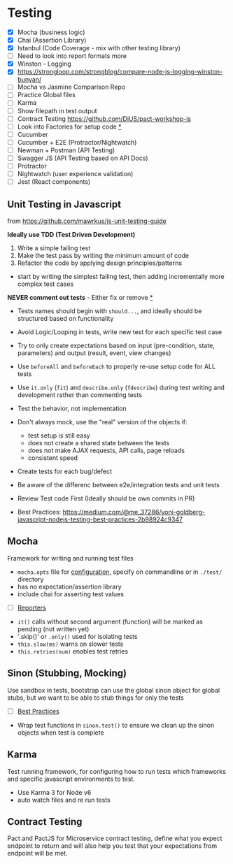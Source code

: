 # Testing

 - [x] Mocha (business logic)
 - [x] Chai (Assertion Library)  
 - [x] Istanbul (Code Coverage - mix with other testing library)  
  - [ ] Need to look into report formats more
 - [x] Winston - Logging  
  - [x] https://strongloop.com/strongblog/compare-node-js-logging-winston-bunyan/  
 - [ ] Mocha vs Jasmine Comparison Repo
 - [ ] Practice Global files  
 - [ ] Karma  
 - [ ] Show filepath in test output  
 - [ ] Contract Testing https://github.com/DiUS/pact-workshop-js  
 - [ ] Look into Factories for setup code [*](https://github.com/mawrkus/js-unit-testing-guide#consider-using-factory-functions-in-the-tests)  
 - [ ] Cucumber    
 - [ ] Cucumber + E2E (Protractor/Nightwatch)  
 - [ ] Newman + Postman (API Testing)
 - [ ] Swagger JS (API Testing based on API Docs)  
 - [ ] Protractor  
 - [ ] Nightwatch (user experience validation)  
 - [ ] Jest  (React components)  

## __Unit Testing in Javascript__  
from https://github.com/mawrkus/js-unit-testing-guide

**Ideally use TDD (Test Driven Development)**
  1. Write a simple failing test
  2. Make the test pass by writing the minimum amount of code
  3. Refactor the code by applying design principles/patterns
-  start by writing the simplest failing test, then adding incrementally more complex test cases

**NEVER comment out tests** - Either fix or remove [*](https://github.com/mawrkus/js-unit-testing-guide#dont-comment-out-tests)

- Tests names should begin with `should...`, and ideally should be structured based on functionality
- Avoid Logic/Looping in tests, write new test for each specific test case
- Try to only create expectations based on input  (pre-condition, state, parameters) and output (result, event, view changes)
- Use `beforeAll` and `beforeEach` to properly re-use setup code for ALL tests
- Use `it.only` (`fit`) and `describe.only` (`fdescribe`) during test writing and development rather than commenting tests
- Test the behavior, not implementation
- Don't always mock, use the "real" version of the objects if:
    - test setup is still easy
    - does not create a shared state between the tests
    - does not make AJAX requests, API calls, page reloads
    - consistent speed
- Create tests for each bug/defect
- Be aware of the differenc between e2e/integration tests and unit tests
- Review Test code First (Ideally should be own commits in PR)

- Best Practices: https://medium.com/@me_37286/yoni-goldberg-javascript-nodejs-testing-best-practices-2b98924c9347

## Mocha

Framework for writing and running test files
 - `mocha.opts` file for [configuration](https://mochajs.org/#command-line-usage), specify on commandline or in `./test/` directory
 - has no expectation/assertion library
 - include chai for asserting test values
 - [ ] [Reporters](https://mochajs.org/#reporters)
 - `it()` calls without second argument (function) will be marked as pending (not written yet)
 - '.skip()' or `.only()` used for isolating tests
 - `this.slow(ms)` warns on slower tests
 - `this.retries(num)` enables test retries


## Sinon (Stubbing, Mocking)
 Use sandbox in tests, bootstrap can use the global sinon object for global stubs, but we want to be
 able to stub things for only the tests  
 - [ ] [Best Practices](https://semaphoreci.com/community/tutorials/best-practices-for-spies-stubs-and-mocks-in-sinon-js)
  - Wrap test functions in `sinon.test()` to ensure we clean up the sinon objects when test is complete

## Karma

Test running framework, for configuring how to run tests which frameworks and specific javascript environments to test.
 - Use Karma 3 for Node v6
 - auto watch files and re run tests


## Contract Testing

Pact and PactJS for Microservice contract testing, define what you expect endpoint to return and will also help you test that your expectations from endpoint will be met.
